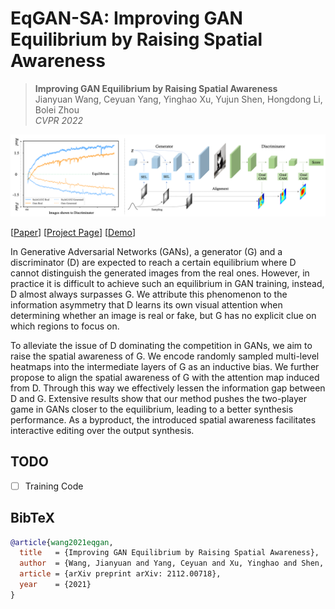 # EqGAN-SA: Improving GAN Equilibrium by Raising Spatial Awareness

> **Improving GAN Equilibrium by Raising Spatial Awareness** <br>
> Jianyuan Wang, Ceyuan Yang, Yinghao Xu, Yujun Shen, Hongdong Li, Bolei Zhou <br>
> *CVPR 2022*

![image](./docs/assets/teaser_git.png)

[[Paper](https://arxiv.org/pdf/2112.00718.pdf)]
[[Project Page](https://genforce.github.io/eqgan-sa/)]
[[Demo](https://www.youtube.com/watch?v=k7sG4XY5rIc)]

In Generative Adversarial Networks (GANs), a generator (G) and a discriminator (D) are expected to reach a certain equilibrium where D cannot distinguish the generated images from the real ones. However, in practice it is difficult to achieve such an equilibrium in GAN training, instead, D almost always surpasses G. We attribute this phenomenon to the information asymmetry that D learns its own visual attention when determining whether an image is real or fake, but G has no explicit clue on which regions to focus on.

To alleviate the issue of D dominating the competition in GANs, we aim to raise the spatial awareness of G. We encode randomly sampled multi-level heatmaps into the intermediate layers of G as an inductive bias. We further propose to align the spatial awareness of G with the attention map induced from D. Through this way we effectively lessen the information gap between D and G. Extensive results show that our method pushes the two-player game in GANs closer to the equilibrium, leading to a better synthesis performance. As a byproduct, the introduced spatial awareness facilitates interactive editing over the output synthesis.  </div>

## TODO

-[ ] Training Code

## BibTeX

```bibtex
@article{wang2021eqgan,
  title   = {Improving GAN Equilibrium by Raising Spatial Awareness},
  author  = {Wang, Jianyuan and Yang, Ceyuan and Xu, Yinghao and Shen, Yujun and Li, Hongdong and Zhou, Bolei},
  article = {arXiv preprint arXiv: 2112.00718},
  year    = {2021}
}
```
